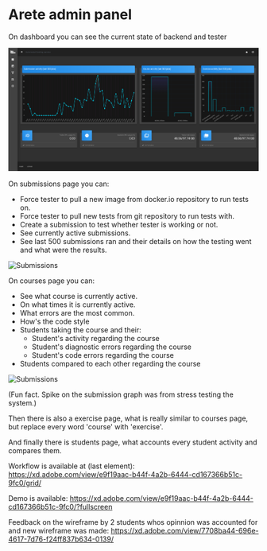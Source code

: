 # Arete admin panel

On dashboard you can see the current state of backend and tester

![Dashboard](preview/dashboard.png)

On submissions page you can:
* Force tester to pull a new image from docker.io repository to run tests on.
* Force tester to pull new tests from git repository to run tests with.
* Create a submission to test whether tester is working or not.
* See currently active submissions.
* See last 500 submissions ran and their details on how the testing went and what were the results.

![Submissions](preview/sybmissions.gif)

On courses page you can:
* See what course is currently active.
* On what times it is currently active.
* What errors are the most common.
* How's the code style
* Students taking the course and their:
    * Student's activity regarding the course
    * Student's diagnostic errors regarding the course
    * Student's code errors regarding the course
* Students compared to each other regarding the course

![Submissions](preview/course.gif)

(Fun fact. Spike on the submission graph was from stress testing the system.)

Then there is also a exercise page, what is really similar to courses page, but replace every word 'course' with 'exercise'.

And finally there is students page, what accounts every student activity and compares them.




Workflow is available at (last element): https://xd.adobe.com/view/e9f19aac-b44f-4a2b-6444-cd167366b51c-9fc0/grid/

Demo is available: https://xd.adobe.com/view/e9f19aac-b44f-4a2b-6444-cd167366b51c-9fc0/?fullscreen

Feedback on the wireframe by 2 students whos opinnion was accounted for and new wireframe was made: https://xd.adobe.com/view/7708ba44-696e-4617-7d76-f24ff837b634-0139/
